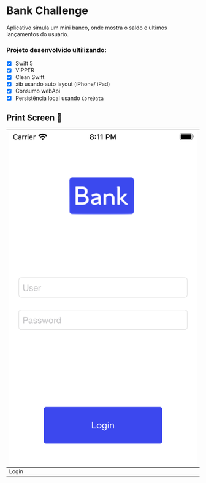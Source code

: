 # Bank Challenge
 Aplicativo simula um mini banco, onde mostra o saldo e ultimos lançamentos do usuário.
 
  ### Projeto desenvolvido ultilizando:
  - [x] Swift 5
  - [x] VIPPER
  - [x] Clean Swift
  - [x] xib usando auto layout (iPhone/ iPad)
  - [x] Consumo webApi
  - [x] Persistência local usando `CoreData`
  
 ## Print Screen :foggy:
 
| ![image01](img/print-login.png) |
| ------- |
| Login |




